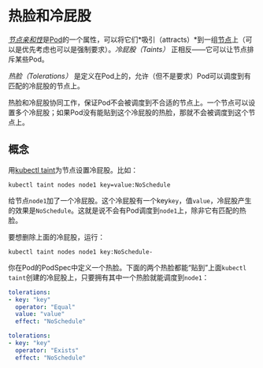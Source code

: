 # 热脸和冷屁股

[*节点亲和性*](将Pod指派到节点.md#亲和性与反亲和性)是[Pod](../业务组件/泡德（Pod）/Pod.md)的一个属性，可以将它们*吸引（attracts）*到一组[节点](../集群架构/节点（Node）.md)上（可以是优先考虑也可以是强制要求）。*冷屁股（Taints）* 正相反——它可以让节点排斥某些Pod。

*热脸（Tolerations）* 是定义在Pod上的，允许（但不是要求）Pod可以调度到有匹配的冷屁股的节点上。

热脸和冷屁股协同工作，保证Pod不会被调度到不合适的节点上。一个节点可以设置多个冷屁股；如果Pod没有能贴到这个冷屁股的热脸，那就不会被调度到这个节点上。

## 概念

用[kubectl taint](https://v1-18.docs.kubernetes.io/docs/reference/generated/kubectl/kubectl-commands#taint)为节点设置冷屁股。比如：

```shell script
kubectl taint nodes node1 key=value:NoSchedule
```

给节点`node1`加了一个冷屁股。这个冷屁股有一个key`key`，值`value`，冷屁股产生的效果是`NoSchedule`。这就是说不会有Pod调度到`node1`上，除非它有匹配的热脸。

要想删除上面的冷屁股，运行：

```shell script
kubectl taint nodes node1 key:NoSchedule-
```

你在Pod的PodSpec中定义一个热脸。下面的两个热脸都能“贴到”上面`kubectl taint`创建的冷屁股上，只要拥有其中一个热脸就能调度到`node1`：

```yaml
tolerations:
- key: "key"
  operator: "Equal"
  value: "value"
  effect: "NoSchedule"
```

```yaml
tolerations:
- key: "key"
  operator: "Exists"
  effect: "NoSchedule"
```